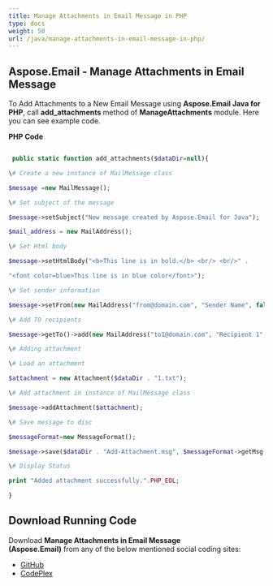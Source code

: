 ```yaml
---
title: Manage Attachments in Email Message in PHP
type: docs
weight: 50
url: /java/manage-attachments-in-email-message-in-php/
---
```


## **Aspose.Email - Manage Attachments in Email Message**
To Add Attachments to a New Email Message using **Aspose.Email Java for PHP**, call **add_attachments** method of **ManageAttachments** module. Here you can see example code.

**PHP Code**

``` php

 public static function add_attachments($dataDir=null){

\# Create a new instance of MailMessage class

$message =new MailMessage();

\# Set subject of the message

$message->setSubject("New message created by Aspose.Email for Java");

$mail_address = new MailAddress();

\# Set Html body

$message->setHtmlBody("<b>This line is in bold.</b> <br/> <br/>" .

"<font color=blue>This line is in blue color</font>");

\# Set sender information

$message->setFrom(new MailAddress("from@domain.com", "Sender Name", false));

\# Add TO recipients

$message->getTo()->add(new MailAddress("to1@domain.com", "Recipient 1", false));

\# Adding attachment

\# Load an attachment

$attachment = new Attachment($dataDir . "1.txt");

\# Add attachment in instance of MailMessage class

$message->addAttachment($attachment);

\# Save message to disc

$messageFormat=new MessageFormat();

$message->save($dataDir . "Add-Attachment.msg", $messageFormat->getMsg());

\# Display Status

print "Added attachment successfully.".PHP_EOL;

}

```
## **Download Running Code**
Download **Manage Attachments in Email Message (Aspose.Email)** from any of the below mentioned social coding sites:

- [GitHub](https://github.com/aspose-email/Aspose.Email-for-Java/blob/master/Plugins/Aspose_Email_Java_for_PHP/src/aspose/email/ProgrammingEmail/ManageAttachments.php)
- [CodePlex](https://asposeemailjavaphp.codeplex.com/SourceControl/latest#src/aspose/email/ProgrammingEmail/ManageAttachments.php)
